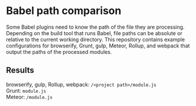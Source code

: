 # Babel path comparison

Some Babel plugins need to know the path of the file they are processing.
Depending on the build tool that runs Babel, file paths can be absolute or relative to the current working directory.
This repository contains example configurations for browserify, Grunt, gulp, Meteor, Rollup, and webpack that output the paths of the processed modules.

## Results

browserify, gulp, Rollup, webpack: `/<project path>/module.js`  
Grunt: `module.js`  
Meteor: `/module.js`
